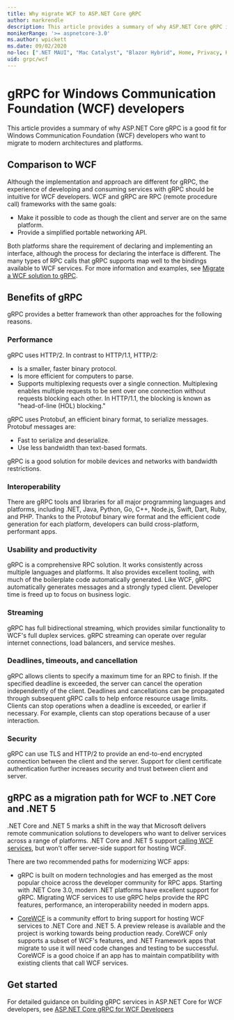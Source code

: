 ```yaml
---
title: Why migrate WCF to ASP.NET Core gRPC
author: markrendle
description: This article provides a summary of why ASP.NET Core gRPC is a good fit for Windows Communication Foundation (WCF) developers who want to migrate to modern architectures and platforms.
monikerRange: '>= aspnetcore-3.0'
ms.author: wpickett
ms.date: 09/02/2020
no-loc: [".NET MAUI", "Mac Catalyst", "Blazor Hybrid", Home, Privacy, Kestrel, appsettings.json, "ASP.NET Core Identity", cookie, Cookie, Blazor, "Blazor Server", "Blazor WebAssembly", "Identity", "Let's Encrypt", Razor, SignalR]
uid: grpc/wcf
---
```

# gRPC for Windows Communication Foundation (WCF) developers

This article provides a summary of why ASP.NET Core gRPC is a good fit for Windows Communication Foundation (WCF) developers who want to migrate to modern architectures and platforms.

## Comparison to WCF

Although the implementation and approach are different for gRPC, the experience of developing and consuming services with gRPC should be intuitive for WCF developers. WCF and gRPC are RPC (remote procedure call) frameworks with the same goals:

* Make it possible to code as though the client and server are on the same platform.
* Provide a simplified portable networking API.

Both platforms share the requirement of declaring and implementing an interface, although the process for declaring the interface is different. The many types of RPC calls that gRPC supports map well to the bindings available to WCF services. For more information and examples, see [Migrate a WCF solution to gRPC](/dotnet/architecture/grpc-for-wcf-developers/migrate-wcf-to-grpc).

## Benefits of gRPC

gRPC provides a better framework than other approaches for the following reasons.

### Performance

gRPC uses HTTP/2. In contrast to HTTP/1.1, HTTP/2:

* Is a smaller, faster binary protocol.
* Is more efficient for computers to parse.
* Supports multiplexing requests over a single connection. Multiplexing enables multiple requests to be sent over one connection without requests blocking each other. In HTTP/1.1, the blocking is known as "head-of-line (HOL) blocking."

gRPC uses Protobuf, an efficient binary format, to serialize messages. Protobuf messages are:
* Fast to serialize and deserialize.
* Use less bandwidth than text-based formats. 

gRPC is a good solution for mobile devices and networks with bandwidth restrictions.

### Interoperability

There are gRPC tools and libraries for all major programming languages and platforms, including .NET, Java, Python, Go, C++, Node.js, Swift, Dart, Ruby, and PHP. Thanks to the Protobuf binary wire format and the efficient code generation for each platform, developers can build cross-platform, performant apps.

### Usability and productivity

gRPC is a comprehensive RPC solution. It works consistently across multiple languages and platforms. It also provides excellent tooling, with much of the boilerplate code automatically generated. Like WCF, gRPC automatically generates messages and a strongly typed client. Developer time is freed up to focus on business logic.

### Streaming

gRPC has full bidirectional streaming, which provides similar functionality to WCF's full duplex services. gRPC streaming can operate over regular internet connections, load balancers, and service meshes.

### Deadlines, timeouts, and cancellation

gRPC allows clients to specify a maximum time for an RPC to finish. If the specified deadline is exceeded, the server can cancel the operation independently of the client. Deadlines and cancellations can be propagated through subsequent gRPC calls to help enforce resource usage limits. Clients can stop operations when a deadline is exceeded, or earlier if necessary. For example, clients can stop operations because of a user interaction.

### Security

gRPC can use TLS and HTTP/2 to provide an end-to-end encrypted connection between the client and the server. Support for client certificate authentication further increases security and trust between client and server.

## gRPC as a migration path for WCF to .NET Core and .NET 5

.NET Core and .NET 5 marks a shift in the way that Microsoft delivers remote communication solutions to developers who want to deliver services across a range of platforms. .NET Core and .NET 5 support [calling WCF services](/dotnet/core/additional-tools/wcf-web-service-reference-guide), but won't offer server-side support for hosting WCF.

There are two recommended paths for modernizing WCF apps:

* gRPC is built on modern technologies and has emerged as the most popular choice across the developer community for RPC apps. Starting with .NET Core 3.0, modern .NET platforms have excellent support for gRPC. Migrating WCF services to use gRPC helps provide the RPC features, performance, an interoperability needed in modern apps.

* [CoreWCF](https://github.com/CoreWCF/CoreWCF) is a community effort to bring support for hosting WCF services to .NET Core and .NET 5. A preview release is available and the project is working towards being production ready. CoreWCF only supports a subset of WCF's features, and .NET Framework apps that migrate to use it will need code changes and testing to be successful. CoreWCF is a good choice if an app has to maintain compatibility with existing clients that call WCF services.

## Get started

For detailed guidance on building gRPC services in ASP.NET Core for WCF developers, see [ASP.NET Core gRPC for WCF Developers](/dotnet/architecture/grpc-for-wcf-developers)
